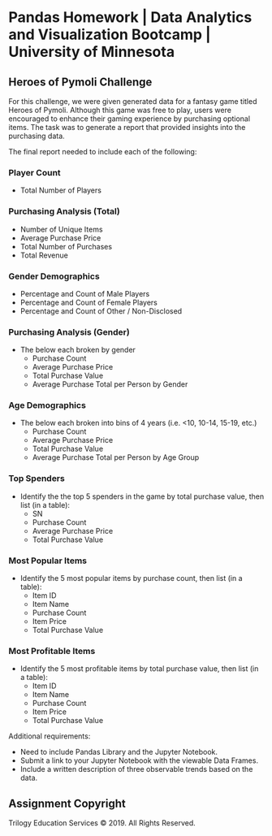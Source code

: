 # Pandas Homework | Data Analytics and Visualization Bootcamp | University of Minnesota

## Heroes of Pymoli Challenge

For this challenge, we were given generated data for a fantasy game titled Heroes of Pymoli. Although this game was free to play, users were encouraged to enhance their gaming experience by purchasing optional items. The task was to generate a report that provided insights into the purchasing data.

The final report needed to include each of the following:

### Player Count

* Total Number of Players

### Purchasing Analysis (Total)

* Number of Unique Items
* Average Purchase Price
* Total Number of Purchases
* Total Revenue

### Gender Demographics

* Percentage and Count of Male Players
* Percentage and Count of Female Players
* Percentage and Count of Other / Non-Disclosed

### Purchasing Analysis (Gender)

* The below each broken by gender
  * Purchase Count
  * Average Purchase Price
  * Total Purchase Value
  * Average Purchase Total per Person by Gender

### Age Demographics

* The below each broken into bins of 4 years (i.e. &lt;10, 10-14, 15-19, etc.)
  * Purchase Count
  * Average Purchase Price
  * Total Purchase Value
  * Average Purchase Total per Person by Age Group

### Top Spenders

* Identify the the top 5 spenders in the game by total purchase value, then list (in a table):
  * SN
  * Purchase Count
  * Average Purchase Price
  * Total Purchase Value

### Most Popular Items

* Identify the 5 most popular items by purchase count, then list (in a table):
  * Item ID
  * Item Name
  * Purchase Count
  * Item Price
  * Total Purchase Value

### Most Profitable Items

* Identify the 5 most profitable items by total purchase value, then list (in a table):
  * Item ID
  * Item Name
  * Purchase Count
  * Item Price
  * Total Purchase Value

Additional requirements:

* Need to include Pandas Library and the Jupyter Notebook.
* Submit a link to your Jupyter Notebook with the viewable Data Frames.
* Include a written description of three observable trends based on the data.


## Assignment Copyright

Trilogy Education Services © 2019. All Rights Reserved.
